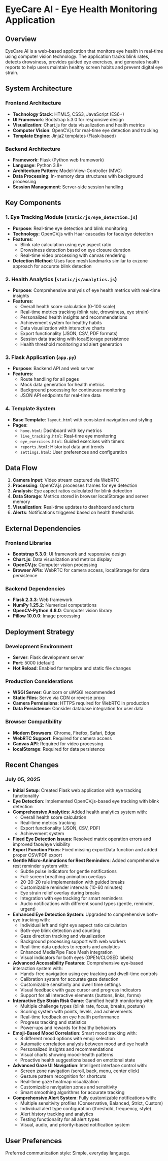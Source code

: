 # EyeCare AI - Eye Health Monitoring Application

## Overview

EyeCare AI is a web-based application that monitors eye health in real-time using computer vision technology. The application tracks blink rates, detects drowsiness, provides guided eye exercises, and generates health reports to help users maintain healthy screen habits and prevent digital eye strain.

## System Architecture

### Frontend Architecture
- **Technology Stack**: HTML5, CSS3, JavaScript (ES6+)
- **UI Framework**: Bootstrap 5.3.0 for responsive design
- **Visualization**: Chart.js for data visualization and health metrics
- **Computer Vision**: OpenCV.js for real-time eye detection and tracking
- **Template Engine**: Jinja2 templates (Flask-based)

### Backend Architecture
- **Framework**: Flask (Python web framework)
- **Language**: Python 3.8+
- **Architecture Pattern**: Model-View-Controller (MVC)
- **Data Processing**: In-memory data structures with background processing
- **Session Management**: Server-side session handling

## Key Components

### 1. Eye Tracking Module (`static/js/eye_detection.js`)
- **Purpose**: Real-time eye detection and blink monitoring
- **Technology**: OpenCV.js with Haar cascades for face/eye detection
- **Features**: 
  - Blink rate calculation using eye aspect ratio
  - Drowsiness detection based on eye closure duration
  - Real-time video processing with canvas rendering
- **Detection Method**: Uses face mesh landmarks similar to cvzone approach for accurate blink detection

### 2. Health Analytics (`static/js/analytics.js`)
- **Purpose**: Comprehensive analysis of eye health metrics with real-time insights
- **Features**:
  - Overall health score calculation (0-100 scale)
  - Real-time metrics tracking (blink rate, drowsiness, eye strain)
  - Personalized health insights and recommendations
  - Achievement system for healthy habits
  - Data visualization with interactive charts
  - Export functionality (JSON, CSV, PDF formats)
  - Session data tracking with localStorage persistence
  - Health threshold monitoring and alert generation

### 3. Flask Application (`app.py`)
- **Purpose**: Backend API and web server
- **Features**:
  - Route handling for all pages
  - Mock data generation for health metrics
  - Background processing for continuous monitoring
  - JSON API endpoints for real-time data

### 4. Template System
- **Base Template**: `layout.html` with consistent navigation and styling
- **Pages**:
  - `home.html`: Dashboard with key metrics
  - `live_tracking.html`: Real-time eye monitoring
  - `eye_exercises.html`: Guided exercises with timers
  - `reports.html`: Historical data and trends
  - `settings.html`: User preferences and configuration

## Data Flow

1. **Camera Input**: Video stream captured via WebRTC
2. **Processing**: OpenCV.js processes frames for eye detection
3. **Analysis**: Eye aspect ratios calculated for blink detection
4. **Data Storage**: Metrics stored in browser localStorage and server memory
5. **Visualization**: Real-time updates to dashboard and charts
6. **Alerts**: Notifications triggered based on health thresholds

## External Dependencies

### Frontend Libraries
- **Bootstrap 5.3.0**: UI framework and responsive design
- **Chart.js**: Data visualization and metrics display
- **OpenCV.js**: Computer vision processing
- **Browser APIs**: WebRTC for camera access, localStorage for data persistence

### Backend Dependencies
- **Flask 2.3.3**: Web framework
- **NumPy 1.25.2**: Numerical computations
- **OpenCV-Python 4.8.0**: Computer vision library
- **Pillow 10.0.0**: Image processing

## Deployment Strategy

### Development Environment
- **Server**: Flask development server
- **Port**: 5000 (default)
- **Hot Reload**: Enabled for template and static file changes

### Production Considerations
- **WSGI Server**: Gunicorn or uWSGI recommended
- **Static Files**: Serve via CDN or reverse proxy
- **Camera Permissions**: HTTPS required for WebRTC in production
- **Data Persistence**: Consider database integration for user data

### Browser Compatibility
- **Modern Browsers**: Chrome, Firefox, Safari, Edge
- **WebRTC Support**: Required for camera access
- **Canvas API**: Required for video processing
- **localStorage**: Required for data persistence

## Recent Changes

### July 05, 2025
- **Initial Setup**: Created Flask web application with eye tracking functionality
- **Eye Detection**: Implemented OpenCV.js-based eye tracking with blink detection
- **Comprehensive Analytics**: Added health analytics system with:
  - Overall health score calculation
  - Real-time metrics tracking
  - Export functionality (JSON, CSV, PDF)
  - Achievement system
- **Fixed Eye Detection Issues**: Resolved matrix operation errors and improved face/eye visibility
- **Export Function Fixes**: Fixed missing exportData function and added proper CSV/PDF export
- **Gentle Micro-Animations for Rest Reminders**: Added comprehensive rest reminder system with:
  - Subtle pulse indicators for gentle notifications
  - Full-screen breathing animation overlays
  - 20-20-20 rule implementation with guided breaks
  - Customizable reminder intervals (10-60 minutes)
  - Eye strain relief overlay during breaks
  - Integration with eye tracking for smart reminders
  - Audio notifications with different sound types (gentle, reminder, urgent)
- **Enhanced Eye Detection System**: Upgraded to comprehensive both-eye tracking with:
  - Individual left and right eye aspect ratio calculation
  - Both-eye blink detection and counting
  - Gaze direction tracking and visualization
  - Background processing support with web workers
  - Real-time data updates to reports and analytics
  - Enhanced MediaPipe Face Mesh integration
  - Visual indicators for both eyes (OPEN/CLOSED labels)
- **Advanced Accessibility Features**: Comprehensive eye-based interaction system with:
  - Hands-free navigation using eye tracking and dwell-time controls
  - Calibration system for accurate gaze detection
  - Customizable sensitivity and dwell time settings
  - Visual feedback with gaze cursor and progress indicators
  - Support for all interactive elements (buttons, links, forms)
- **Interactive Eye Strain Risk Game**: Gamified health monitoring with:
  - Multiple challenge types (blink rate, focus, breaks, posture)
  - Scoring system with points, levels, and achievements
  - Real-time feedback on eye health performance
  - Progress tracking and statistics
  - Power-ups and rewards for healthy behaviors
- **Emoji-Based Mood Correlation**: Smart mood tracking with:
  - 8 different mood options with emoji selection
  - Automatic correlation analysis between mood and eye health
  - Personalized insights and recommendations
  - Visual charts showing mood-health patterns
  - Proactive health suggestions based on emotional state
- **Advanced Gaze UI Navigation**: Intelligent interface control with:
  - Screen zone navigation (scroll, back, menu, center click)
  - Gesture pattern recognition for shortcuts
  - Real-time gaze heatmap visualization
  - Customizable navigation zones and sensitivity
  - Smart smoothing algorithms for accurate tracking
- **Comprehensive Alert System**: Fully customizable notifications with:
  - Multiple sensitivity profiles (Conservative, Balanced, Strict, Custom)
  - Individual alert type configuration (threshold, frequency, style)
  - Alert history tracking and analytics
  - Testing functionality for all alert types
  - Visual, audio, and priority-based notification system

## User Preferences

Preferred communication style: Simple, everyday language.